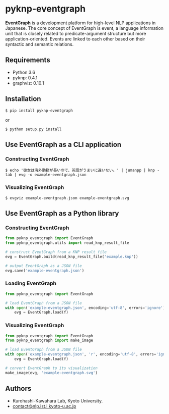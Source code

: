 # pyknp-eventgraph

**EventGraph** is a development platform for high-level NLP applications in Japanese.
The core concept of EventGraph is event, a language information unit that is closely related to predicate-argument structure but more application-oriented.
Events are linked to each other based on their syntactic and semantic relations.

## Requirements

- Python 3.6
- pyknp: 0.4.1
- graphviz: 0.10.1

## Installation

```
$ pip install pyknp-eventgraph
```

or

```
$ python setup.py install
```

## Use EventGraph as a CLI application

### Constructing EventGraph

```
$ echo '彼女は海外勤務が長いので、英語がうまいに違いない。' | jumanpp | knp -tab | evg -o example-eventgraph.json
```

### Visualizing EventGraph

```
$ evgviz example-eventgraph.json example-eventgraph.svg
```

## Use EventGraph as a Python library

### Constructing EventGraph

```python
from pyknp_eventgraph import EventGraph
from pyknp_eventgraph.utils import read_knp_result_file

# construct EventGraph from a KNP result file
evg = EventGraph.build(read_knp_result_file('example.knp'))

# output EventGraph as a JSON file
evg.save('example-eventgraph.json')
```

### Loading EventGraph

```python
from pyknp_eventgraph import EventGraph

# load EventGraph from a JSON file
with open('example-eventgraph.json', encoding='utf-8', errors='ignore') as f:
    evg = EventGraph.load(f)
```

### Visualizing EventGraph

```python
from pyknp_eventgraph import EventGraph
from pyknp_eventgraph import make_image

# load EventGraph from a JSON file
with open('example-eventgraph.json', 'r', encoding='utf-8', errors='ignore') as f:
    evg = EventGraph.load(f)

# convert EventGraph to its visualization
make_image(evg, 'example-eventgraph.svg')
```

## Authors

- Kurohashi-Kawahara Lab, Kyoto University.
- contact@nlp.ist.i.kyoto-u.ac.jp
